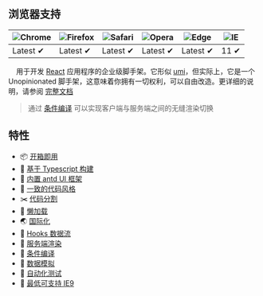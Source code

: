 ## 浏览器支持

![Chrome](https://raw.github.com/alrra/browser-logos/master/src/chrome/chrome_48x48.png) | ![Firefox](https://raw.github.com/alrra/browser-logos/master/src/firefox/firefox_48x48.png) | ![Safari](https://raw.github.com/alrra/browser-logos/master/src/safari/safari_48x48.png) | ![Opera](https://raw.github.com/alrra/browser-logos/master/src/opera/opera_48x48.png) | ![Edge](https://raw.github.com/alrra/browser-logos/master/src/edge/edge_48x48.png) | ![IE](https://raw.github.com/alrra/browser-logos/master/src/archive/internet-explorer_9-11/internet-explorer_9-11_48x48.png) |
--- | --- | --- | --- | --- | --- |
Latest ✔ | Latest ✔ | Latest ✔ | Latest ✔ | Latest ✔ | 11 ✔ |

&nbsp;&nbsp;&nbsp;&nbsp;用于开发 [React](https://www.reactjs.org/) 应用程序的企业级脚手架。它形似 [umi](https://umijs.org)，但实际上，它是一个 Unopinionated 脚手架，这意味着你拥有一切权利，可以自由改造。更详细的说明，请参阅 [完整文档](docs/README.md)

> 通过 [条件编译](docs/conditional-compile.md) 可以实现客户端与服务端之间的无缝渲染切换

## 特性

- 📦 [开箱即用](docs/getting-started.md)
- 🌳 [基于 Typescript 构建](http://www.typescriptlang.org/)
- 🌷 [内置 antd UI 框架](https://ant.design/)
- 🌹 [一致的代码风格](docs/code-style.md)
- ✂️ [代码分割](docs/code-splitting.md)
- 🚀 [懒加载](docs/lazy-loading.md)   
- 🌏 [国际化](docs/i18n.md)
- 🍔 [Hooks 数据流](docs/hooks.md)
- 🎯 [服务端渲染](docs/ssr.md)
- 💎 [条件编译](docs/conditional-compile.md)
- 🌟 [数据模拟](docs/mock.md)
- 🐛 [自动化测试](docs/testing.md)
- 📌 [最低可支持 IE9](docs/IE.md)

